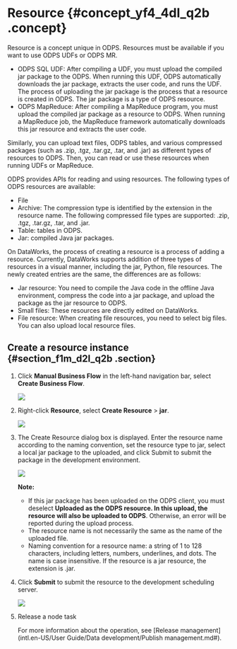 # Resource {#concept_yf4_4dl_q2b .concept}

Resource is a concept unique in ODPS. Resources must be available if you want to use ODPS UDFs or ODPS MR.

-   ODPS SQL UDF: After compiling a UDF, you must upload the compiled jar package to the ODPS. When running this UDF, ODPS automatically downloads the jar package, extracts the user code, and runs the UDF. The process of uploading the jar package is the process that a resource is created in ODPS. The jar package is a type of ODPS resource.
-   ODPS MapReduce: After compiling a MapReduce program, you must upload the compiled jar package as a resource to ODPS. When running a MapReduce job, the MapReduce framework automatically downloads this jar resource and extracts the user code.

Similarly, you can upload text files, ODPS tables, and various compressed packages \(such as .zip, .tgz, .tar.gz, .tar, and .jar\) as different types of resources to ODPS. Then, you can read or use these resources when running UDFs or MapReduce.

ODPS provides APIs for reading and using resources. The following types of ODPS resources are available:

-   File
-   Archive: The compression type is identified by the extension in the resource name. The following compressed file types are supported: .zip, .tgz, .tar.gz, .tar, and .jar.
-   Table: tables in ODPS.
-   Jar: compiled Java jar packages.

On DataWorks, the process of creating a resource is a process of adding a resource. Currently, DataWorks supports addition of three types of resources in a visual manner, including the jar, Python, file resources. The newly created entries are the same, the differences are as follows:

-   Jar resource: You need to compile the Java code in the offline Java environment, compress the code into a jar package, and upload the package as the jar resource to ODPS.
-   Small files: These resources are directly edited on DataWorks.
-   File resource: When creating file resources, you need to select big files. You can also upload local resource files.

## Create a resource instance {#section_f1m_d2l_q2b .section}

1.  Click **Manual Business Flow** in the left-hand navigation bar, select **Create Business Flow**.

    ![](http://static-aliyun-doc.oss-cn-hangzhou.aliyuncs.com/assets/img/16319/15367339377961_en-US.png)

2.  Right-click **Resource**, select **Create Resource** \> **jar**.

    ![](http://static-aliyun-doc.oss-cn-hangzhou.aliyuncs.com/assets/img/16318/15367339378001_en-US.png)

3.  The Create Resource dialog box is displayed. Enter the resource name according to the naming convention, set the resource type to jar, select a local jar package to the uploaded, and click Submit to submit the package in the development environment.

    ![](http://static-aliyun-doc.oss-cn-hangzhou.aliyuncs.com/assets/img/16294/15367339377721_en-US.png)

    **Note:** 

    -   If this jar package has been uploaded on the ODPS client, you must deselect **Uploaded as the ODPS resource. In this upload, the resource will also be uploaded to ODPS**. Otherwise, an error will be reported during the upload process.
    -   The resource name is not necessarily the same as the name of the uploaded file.
    -   Naming convention for a resource name: a string of 1 to 128 characters, including letters, numbers, underlines, and dots. The name is case insensitive. If the resource is a jar resource, the extension is .jar.
4.  Click **Submit** to submit the resource to the development scheduling server.

    ![](http://static-aliyun-doc.oss-cn-hangzhou.aliyuncs.com/assets/img/16294/15367339377722_en-US.png)

5.  Release a node task

    For more information about the operation, see [Release management](intl.en-US/User Guide/Data development/Publish management.md#).


